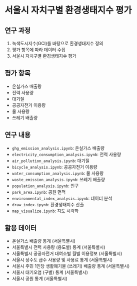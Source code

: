 # 서울시 자치구별 환경생태지수 평가

## 연구 과정

1. 녹색도시지수(GCI)를 바탕으로 환경생태지수 정의
2. 평가 항목에 따라 데이터 수집
3. 서울시 자치구별 환경생태지수 평가

## 평가 항목

- 온실가스 배출량
- 전력 사용량
- 대기질
- 공공자전거 이용량
- 물 사용량
- 쓰레기 배출량

## 연구 내용

- `ghg_emission_analysis.ipynb`: 온실가스 배출량
- `electricity_consumption_analysis.ipynb`: 전력 사용량
- `air_pollution_analysis.ipynb`: 대기질
- `bicycle_analysis.ipynb`: 공공자전거 이용량
- `water_consumption_analysis.ipynb`: 물 사용량
- `waste_emission_analysis.ipynb`: 쓰레기 배출량
- `population_analysis.ipynb`: 인구
- `park_area.ipynb`: 공원 면적
- `environmental_index_analysis.ipynb`: 데이터 분석
- `draw_index.ipynb`: 환경생태지수 산출
- `map_visualize.ipynb`: 지도 시각화

## 활용 데이터

- 온실가스 배출량 통계 (서울특별시)
- 서울특별시 전력 사용량 (용도별) 통계 (서울특별시)
- 서울특별시 공공자전거 대여소별 월별 이용정보 (서울특별시)
- 서울시 상수도 급수 사용량 및 사용료 통계 (서울특별시)
- 서울시 주민 1인당 생활폐기물 (쓰레기) 배출량 통계 (서울특별시)
- 서울시 대기오염 (구별) 통계 (서울특별시)
- 서울시 공원 통계 (서울특별시)

